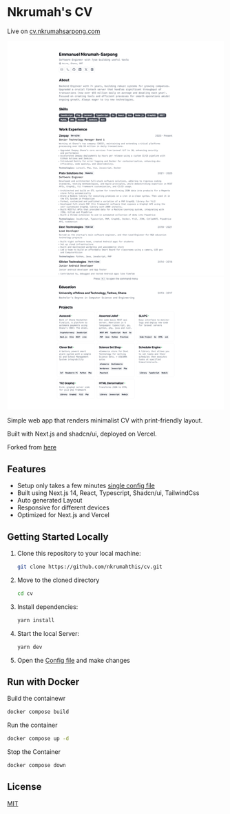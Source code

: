 # Nkrumah's CV

Live on [cv.nkrumahsarpong.com](https://cv.nkrumahsarpong.com)

![cv](public/full_page_screenshot.png)

Simple web app that renders minimalist CV with print-friendly layout.

Built with Next.js and shadcn/ui, deployed on Vercel.

Forked from [here](https://github.com/BartoszJarocki/cv.git)

## Features

- Setup only takes a few minutes [single config file](./src/data/resume-data.tsx)
- Built using Next.js 14, React, Typescript, Shadcn/ui, TailwindCss
- Auto generated Layout
- Responsive for different devices
- Optimized for Next.js and Vercel

## Getting Started Locally

1. Clone this repository to your local machine:

   ```bash
   git clone https://github.com/nkrumahthis/cv.git
   ```

2. Move to the cloned directory

   ```bash
   cd cv
   ```

3. Install dependencies:

   ```bash
   yarn install
   ```

4. Start the local Server:

   ```bash
   yarn dev
   ```

5. Open the [Config file](./src/data/resume-data.tsx) and make changes

## Run with Docker

Build the containewr

```bash
docker compose build
```

Run the container

```bash
docker compose up -d
```

Stop the Container

```bash
docker compose down 
```

## License

[MIT](https://choosealicense.com/licenses/mit/)
